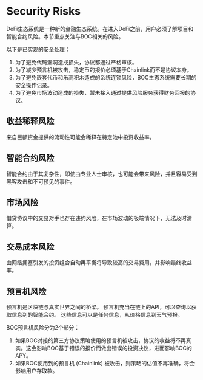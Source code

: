 # Security Risks

DeFi生态系统是一种新的金融生态系统。在进入DeFi之前，用户必须了解项目和智能合约风险。本节重点关注与BOC相关的风险。

以下是已实现的安全处理：

1. 为了避免代码漏洞造成损失，协议都通过严格审核。
2. 为了减少预言机被攻击，稳定币的报价必须基于Chainlink而不是协议本身。
3. 为了避免嵌套代币和乐高积木造成的系统连锁风险，BOC生态系统需要长期的安全操作记录。
4. 为了避免市场波动造成的损失，暂未接入通过提供风险服务获得财务回报的协议。

## 收益稀释风险

来自巨额资金提供的流动性可能会稀释在特定池中投资收益率。

## 智能合约风险

智能合约由于其复杂性，即使由专业人士审核，也可能会带来风险，并且容易受到黑客攻击和不可预见的事件。

## 市场风险

借贷协议中的交易对手也存在违约风险，在市场波动的极端情况下，无法及时清算。

## 交易成本风险

由网络拥塞引发的投资组合自动再平衡将导致较高的交易费用，并影响最终收益率。

## 预言机风险

预言机是区块链与真实世界之间的桥梁。 预言机充当在链上的API，可以查询以获取信息到的智能合约。 这些信息可以是任何信息，从价格信息到天气预报。

BOC预言机风险分为2个部分：

1. 如果BOC对接的第三方协议策略使用的预言机被攻击，协议的收益将不再真实。这会影响BOC基于错误的报价而做出错误的投资决议，进而影响BOC的APY。
2. 如果BOC使用到的预言机 (Chainlink) 被攻击，则策略的估值不再准确，将会影响用户存取款。
